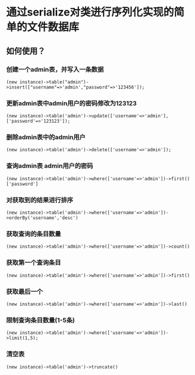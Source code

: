 # 通过serialize对类进行序列化实现的简单的文件数据库


## 如何使用？

### 创建一个admin表，并写入一条数据
```
(new instance)->table("admin")->insert(["username"=>'admin',"password"=>'123456']);
```

### 更新admin表中admin用户的密码修改为123123
```
(new instance)->table('admin')->update(['username'=>'admin'],['password'=>'123123']);
```

### 删除admin表中的admin用户
```
(new instance)->table('admin')->delete(['username'=>'admin']);
```

### 查询admin表 admin用户的密码
```
(new instance)->table('admin')->where(['username'=>'admin'])->first()['password']
```

### 对获取到的结果进行排序
```
(new instance)->table('admin')->where(['username'=>'admin'])->orderBy('username','desc')
```

### 获取查询的条目数量
```
(new instance)->table('admin')->where(['username'=>'admin'])->count()
```

### 获取第一个查询条目

```
(new instance)->table('admin')->where(['username'=>'admin'])->first()
```

### 获取最后一个

```
(new instance)->table('admin')->where(['username'=>'admin'])->last()
```

### 限制查询条目数量(1-5条)

```
(new instance)->table('admin')->where(['username'=>'admin'])->limit(1,5);
```
### 清空表

```
(new instance)->table('admin')->truncate()
```


